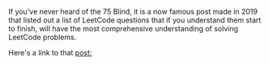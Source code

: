 If you've never heard of the 75 Blind, it is a now famous post made in 2019 that listed out a list of LeetCode questions that if you understand them start to finish, will have the most comprehensive understanding of solving LeetCode problems. 

Here's a link to that [post:](https://leetcode.com/discuss/general-discussion/460599/blind-75-leetcode-questions) 

